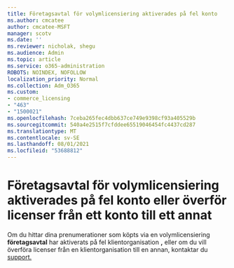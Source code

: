 ```yaml
---
title: Företagsavtal för volymlicensiering aktiverades på fel konto
ms.author: cmcatee
author: cmcatee-MSFT
manager: scotv
ms.date: ''
ms.reviewer: nicholak, shegu
ms.audience: Admin
ms.topic: article
ms.service: o365-administration
ROBOTS: NOINDEX, NOFOLLOW
localization_priority: Normal
ms.collection: Adm_O365
ms.custom:
- commerce_licensing
- "463"
- "1500021"
ms.openlocfilehash: 7ceba265fec4dbb637ce749e9398cf93a405529b
ms.sourcegitcommit: 540a4e2515f7cfddee65519046454fc4437cd287
ms.translationtype: MT
ms.contentlocale: sv-SE
ms.lasthandoff: 08/01/2021
ms.locfileid: "53688812"
---
```

# <a name="volume-licensing-enterprise-agreement-activated-on-the-wrong-account-or-transferring-licenses-from-one-account-to-another"></a>Företagsavtal för volymlicensiering aktiverades på fel konto eller överför licenser från ett konto till ett annat

Om du hittar dina prenumerationer som köpts via en volymlicensiering **företagsavtal** har  aktiverats på fel klientorganisation **,** eller om du vill överföra licenser från en klientorganisation till en annan, kontaktar du [support.](https://go.microsoft.com/fwlink/p/?linkid=518322)